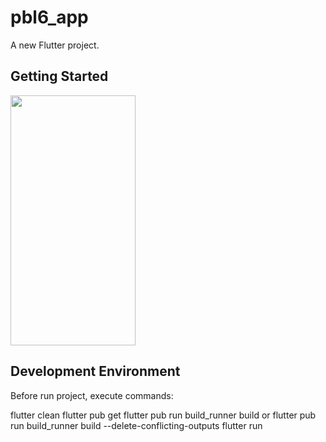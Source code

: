 # pbl6_app

A new Flutter project.

## Getting Started
<img src="https://github.com/hoangcutehotme/PBL6-APP/assets/85145944/650f23b5-99cb-4e85-ae38-1d8911446b99" width="200" height="400" />


## Development Environment



Before run project, execute commands:

flutter clean
flutter pub get
flutter pub run build_runner build or flutter pub run build_runner build --delete-conflicting-outputs
flutter run
